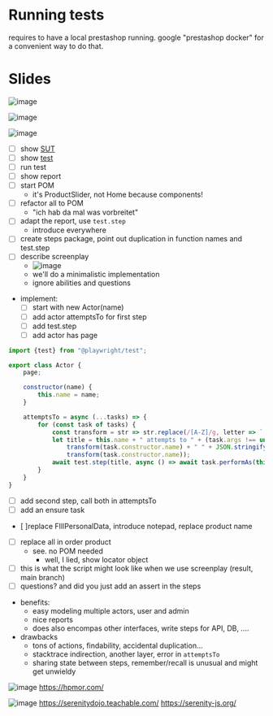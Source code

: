 # Running tests
requires to have a local prestashop running. google "prestashop docker" for a convenient way to do that.

# Slides
![image](https://github.com/globalworming/20230628-meetup-refactor-playwright-js-to-screenplay/assets/2108984/f7c49a67-195f-490e-9e84-c92c90b0cb0e)


![image](https://github.com/globalworming/20230628-meetup-refactor-playwright-js-to-screenplay/assets/2108984/6b39f992-0fb8-45f5-b727-cb0625ca4fae)

![image](https://github.com/globalworming/20230628-meetup-refactor-playwright-js-to-screenplay/assets/2108984/159d89bb-fdcc-4ff9-b21e-3aa7eca137a5)


* [ ] show [SUT](http://localhost:8881)
* [ ] show [test](./tests/prestashop.spec.js)
* [ ] run test
* [ ] show report
* [ ] start POM
  * it's ProductSlider, not Home because components!
* [ ] refactor all to POM
  * "ich hab da mal was vorbreitet"
* [ ] adapt the report, use `test.step`
  * introduce everywhere
* [ ] create steps package, point out duplication in function names and test.step
* [ ] describe screenplay
  * ![image](https://github.com/globalworming/20230628-meetup-refactor-playwright-js-to-screenplay/assets/2108984/dad7140d-57ec-4eb7-ba94-ce5c4d500b41)
  * we'll do a minimalistic implementation
  * ignore abilities and questions
* implement:
  * [ ] start with new Actor(name)
  * [ ] add actor attemptsTo for first step
  * [ ] add test.step
  * [ ] add actor has page
  
```javascript
import {test} from "@playwright/test";

export class Actor {
    page;

    constructor(name) {
        this.name = name;
    }

    attemptsTo = async (...tasks) => {
        for (const task of tasks) {
            const transform = str => str.replace(/[A-Z]/g, letter => ` ${letter.toLowerCase()}`);
            let title = this.name + " attempts to " + (task.args !== undefined ?
                transform(task.constructor.name) + " " + JSON.stringify(task.args) :
                transform(task.constructor.name));
            await test.step(title, async () => await task.performAs(this))
        }
    }
}
```
* [ ] add second step, call both in attemptsTo
* [ ] add an ensure task
* [ ]replace FIllPersonalData, introduce notepad, replace product name
* [ ] replace all in order product
  * see. no POM needed
    * well, I lied, show locator object
* [ ] this is what the script might look like when we use screenplay (result, main branch)
* [ ] questions? and did you just add an assert in the steps

* benefits:
  * easy modeling multiple actors, user and admin
  * nice reports
  * does also encompas other interfaces, write steps for API, DB, ....
* drawbacks
  * tons of actions, findability, accidental duplication...
  * stacktrace indirection, another layer, error in `attemptsTo`
  * sharing state between steps, remember/recall is unusual and might get unwieldy
 
 ![image](https://github.com/globalworming/20230628-meetup-refactor-playwright-js-to-screenplay/assets/2108984/2746490f-227a-437f-ac5f-40db2133387e)
https://hpmor.com/


![image](https://github.com/globalworming/20230628-meetup-refactor-playwright-js-to-screenplay/assets/2108984/3b3a9a2c-59a7-423d-a275-965d0419d666)
https://serenitydojo.teachable.com/
https://serenity-js.org/
